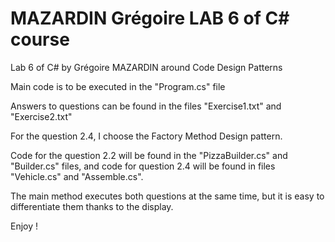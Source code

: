 # MAZARDIN Grégoire LAB 6 of C# course
Lab 6 of C# by Grégoire MAZARDIN around Code Design Patterns

Main code is to be executed in the "Program.cs" file

Answers to questions can be found in the files "Exercise1.txt" and "Exercise2.txt"

For the question 2.4, I choose the Factory Method Design pattern.

Code for the question 2.2 will be found in the "PizzaBuilder.cs" and "Builder.cs" files, and code for question 2.4 will be found in files "Vehicle.cs" and "Assemble.cs".

The main method executes both questions at the same time, but it is easy to differentiate them thanks to the display.

Enjoy !

